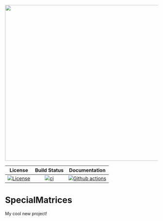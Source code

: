 <img src="imgs/logo-white.png" style="align:center; width:512px" />



|                         **License**                          |                       **Build Status**                       |                      **Documentation**                       |
| :----------------------------------------------------------: | :----------------------------------------------------------: | :----------------------------------------------------------: |
| [![License](https://img.shields.io/badge/License-BSD_3--Clause-blue.svg)](https://opensource.org/licenses/BSD-3-Clause) | [![ci](https://github.com/loiseaujc/SpecialMatrices/actions/workflows/ci.yml/badge.svg)](https://github.com/loiseaujc/SpecialMatrices/actions/workflows/ci.yml) | [![Github actions](https://github.com/loiseaujc/SpecialMatrices/actions/workflows/docs.yml/badge.svg)](https://loiseaujc.github.io/SpecialMatrices) |

# SpecialMatrices
My cool new project!
